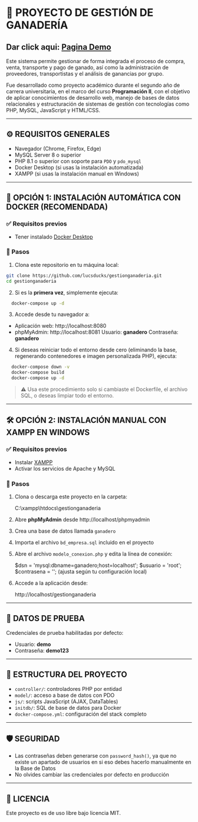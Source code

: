 # 🐄 PROYECTO DE GESTIÓN DE GANADERÍA

## Dar click aqui: [Pagina Demo](https://ganados.eduardolucas.lat/)

Este sistema permite gestionar de forma integrada el proceso de compra, venta, transporte y pago de ganado, así como la administración de proveedores, transportistas y el análisis de ganancias por grupo.

Fue desarrollado como proyecto académico durante el segundo año de carrera universitaria, en el marco del curso **Programación II**, con el objetivo de aplicar conocimientos de desarrollo web, manejo de bases de datos relacionales y estructuración de sistemas de gestión con tecnologías como PHP, MySQL, JavaScript y HTML/CSS.

---

## ⚙️ REQUISITOS GENERALES

- Navegador (Chrome, Firefox, Edge)
- MySQL Server 8 o superior
- PHP 8.1 o superior con soporte para `PDO` y `pdo_mysql`
- Docker Desktop (si usas la instalación automatizada)
- XAMPP (si usas la instalación manual en Windows)

---

## 🚀 OPCIÓN 1: INSTALACIÓN AUTOMÁTICA CON DOCKER (RECOMENDADA)

### ✅ Requisitos previos

- Tener instalado [Docker Desktop](https://www.docker.com/products/docker-desktop)

### 🧱 Pasos

1. Clona este repositorio en tu máquina local:

```bash
git clone https://github.com/lucsducks/gestionganaderia.git
cd gestionganaderia
```

2. Si es la **primera vez**, simplemente ejecuta:

```bash
  docker-compose up -d
```

3. Accede desde tu navegador a:

- Aplicación web: http://localhost:8080
- phpMyAdmin: http://localhost:8081
  Usuario: **ganadero**
  Contraseña: **ganadero**

4. Si deseas reiniciar todo el entorno desde cero (eliminando la base, regenerando contenedores e imagen personalizada PHP), ejecuta:

```bash
  docker-compose down -v
  docker-compose build
  docker-compose up -d
```

> ⚠️ Usa este procedimiento solo si cambiaste el Dockerfile, el archivo SQL, o deseas limpiar todo el entorno.

---

## 🛠️ OPCIÓN 2: INSTALACIÓN MANUAL CON XAMPP EN WINDOWS

### ✅ Requisitos previos

- Instalar [XAMPP](https://www.apachefriends.org/index.html)
- Activar los servicios de Apache y MySQL

### 🧱 Pasos

1. Clona o descarga este proyecto en la carpeta:

   C:\xampp\htdocs\gestionganaderia

2. Abre **phpMyAdmin** desde http://localhost/phpmyadmin

3. Crea una base de datos llamada `ganadero`

4. Importa el archivo `bd_empresa.sql` incluido en el proyecto

5. Abre el archivo `modelo_conexion.php` y edita la línea de conexión:

   $dsn = 'mysql:dbname=ganadero;host=localhost';
    $usuario = 'root';
   $contrasena = ''; (ajusta según tu configuración local)

6. Accede a la aplicación desde:

   http://localhost/gestionganaderia

---

## 🧪 DATOS DE PRUEBA

Credenciales de prueba habilitadas por defecto:

- Usuario: **demo**
- Contraseña: **demo123**

---

## 📂 ESTRUCTURA DEL PROYECTO

- `controller/`: controladores PHP por entidad
- `model/`: acceso a base de datos con PDO
- `js/`: scripts JavaScript (AJAX, DataTables)
- `initdb/`: SQL de base de datos para Docker
- `docker-compose.yml`: configuración del stack completo

---

## 🛡️ SEGURIDAD

- Las contraseñas deben generarse con `password_hash()`, ya que no existe un apartado de usuarios en si eso debes hacerlo manualmente en la Base de Datos
- No olvides cambiar las credenciales por defecto en producción

---

## 📄 LICENCIA

Este proyecto es de uso libre bajo licencia MIT.
